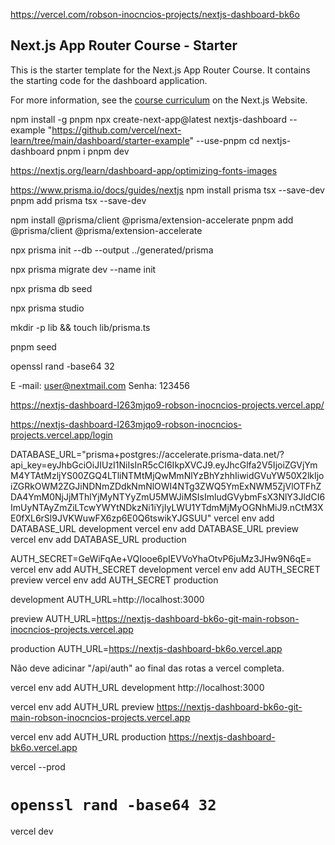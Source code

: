https://vercel.com/robson-inocncios-projects/nextjs-dashboard-bk6o

## Next.js App Router Course - Starter

This is the starter template for the Next.js App Router Course. It contains the starting code for the dashboard application.

For more information, see the [course curriculum](https://nextjs.org/learn) on the Next.js Website.

npm install -g pnpm
npx create-next-app@latest nextjs-dashboard --example "https://github.com/vercel/next-learn/tree/main/dashboard/starter-example" --use-pnpm
cd nextjs-dashboard
pnpm i
pnpm dev

https://nextjs.org/learn/dashboard-app/optimizing-fonts-images

https://www.prisma.io/docs/guides/nextjs
npm install prisma tsx --save-dev
pnpm add prisma tsx --save-dev

npm install @prisma/client @prisma/extension-accelerate
pnpm add @prisma/client @prisma/extension-accelerate

npx prisma init --db --output ../generated/prisma

npx prisma migrate dev --name init

npx prisma db seed

npx prisma studio

mkdir -p lib && touch lib/prisma.ts

pnpm seed

openssl rand -base64 32

E -mail: user@nextmail.com
Senha: 123456

https://nextjs-dashboard-l263mjqo9-robson-inocncios-projects.vercel.app/

https://nextjs-dashboard-l263mjqo9-robson-inocncios-projects.vercel.app/login

DATABASE_URL="prisma+postgres://accelerate.prisma-data.net/?api_key=eyJhbGciOiJIUzI1NiIsInR5cCI6IkpXVCJ9.eyJhcGlfa2V5IjoiZGVjYmM4YTAtMzljYS00ZGQ4LTliNTMtMjQwMmNlYzBhYzhhIiwidGVuYW50X2lkIjoiZGRkOWM2ZGJiNDNmZDdkNmNlOWI4NTg3ZWQ5YmExNWM5ZjVlOTFhZDA4YmM0NjJjMThlYjMyNTYyZmU5MWJiMSIsImludGVybmFsX3NlY3JldCI6ImUyNTAyZmZiLTcwYWYtNDkzNi1iYjIyLWU1YTdmMjMyOGNhMiJ9.nCtM3XE0fXL6rSl9JVKWuwFX6zp6E0Q6tswikYJGSUU"
vercel env add DATABASE_URL development
vercel env add DATABASE_URL preview
vercel env add DATABASE_URL production

AUTH_SECRET=GeWiFqAe+VQIooe6pIEVVoYhaOtvP6juMz3JHw9N6qE=
vercel env add AUTH_SECRET development
vercel env add AUTH_SECRET preview
vercel env add AUTH_SECRET production

development
AUTH_URL=http://localhost:3000

preview
AUTH_URL=https://nextjs-dashboard-bk6o-git-main-robson-inocncios-projects.vercel.app

production
AUTH_URL=https://nextjs-dashboard-bk6o.vercel.app

Não deve adicinar "/api/auth" ao final das rotas a vercel completa.

vercel env add AUTH_URL development
http://localhost:3000

vercel env add AUTH_URL preview
https://nextjs-dashboard-bk6o-git-main-robson-inocncios-projects.vercel.app

vercel env add AUTH_URL production
https://nextjs-dashboard-bk6o.vercel.app

vercel --prod

# `openssl rand -base64 32`

vercel dev
